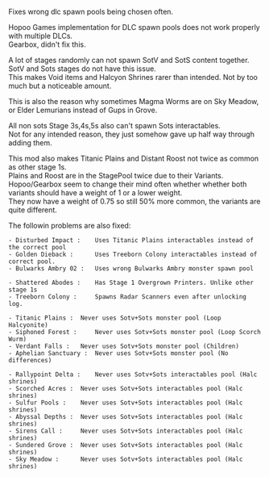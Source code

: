 Fixes wrong dlc spawn pools being chosen often.

Hopoo Games implementation for DLC spawn pools does not work properly with multiple DLCs.\
Gearbox, didn't fix this.

A lot of stages randomly can not spawn SotV and SotS content together.\
SotV and Sots stages do not have this issue.\
This makes Void items and Halcyon Shrines rarer than intended. Not by too much but a noticeable amount.

This is also the reason why sometimes Magma Worms are on Sky Meadow, or Elder Lemurians instead of Gups in Grove.

All non sots Stage 3s,4s,5s also can't spawn Sots interactables.\
Not for any intended reason, they just somehow gave up half way through adding them. 

This mod also makes Titanic Plains and Distant Roost not twice as common as other stage 1s.\
Plains and Roost are in the StagePool twice due to their Variants.\
Hopoo/Gearbox seem to change their mind often whether whether both variants should have a weight of 1 or a lower weight.\
They now have a weight of 0.75 so still 50% more common, the variants are quite different.


The followin problems are also fixed:
```
- Disturbed Impact : 	Uses Titanic Plains interactables instead of the correct pool
- Golden Dieback : 		Uses Treeborn Colony interactables instead of correct pool.
- Bulwarks Ambry 02 : 	Uses wrong Bulwarks Ambry monster spawn pool

- Shattered Abodes : 	Has Stage 1 Overgrown Printers. Unlike other stage 1s
- Treeborn Colony : 	Spawns Radar Scanners even after unlocking log.

- Titanic Plains : 	Never uses Sotv+Sots monster pool (Loop Halcyonite)
- Siphoned Forest : 	Never uses Sotv+Sots monster pool (Loop Scorch Wurm)
- Verdant Falls : 	Never uses Sotv+Sots monster pool (Children)
- Aphelian Sanctuary : 	Never uses Sotv+Sots monster pool (No differences)

- Rallypoint Delta : 	Never uses Sotv+Sots interactables pool (Halc shrines)
- Scorched Acres : 	Never uses Sotv+Sots interactables pool (Halc shrines)
- Sulfur Pools : 	Never uses Sotv+Sots interactables pool (Halc shrines)
- Abyssal Depths : 	Never uses Sotv+Sots interactables pool (Halc shrines)
- Sirens Call : 	Never uses Sotv+Sots interactables pool (Halc shrines)
- Sundered Grove : 	Never uses Sotv+Sots interactables pool (Halc shrines)
- Sky Meadow : 		Never uses Sotv+Sots interactables pool (Halc shrines)




